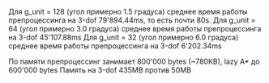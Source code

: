 Для g_unit = 128 (угол примерно 1.5 градуса) среднее время работы препроцессинга на 3-dof 79'894.44ms, то есть почти 80s.
Для g_unit = 64  (угол примерно 3.0 градуса) среднее время работы препроцессинга на 3-dof 45'107.88ms
Для g_unit = 32  (угол примерно 6.0 градуса) среднее время работы препроцессинга на 3-dof  6'202.34ms

По памяти препроцессинг занимает 800'000 bytes (~780KB), lazy A* до 600'000 bytes
Память на 3-dof 435MB против 50MB